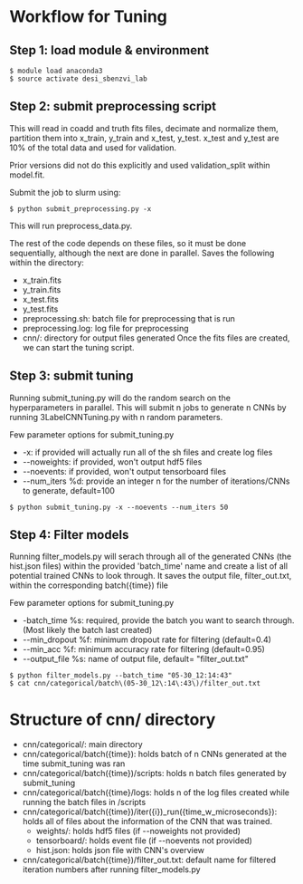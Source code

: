 # Workflow for Tuning

## Step 1: load module & environment
```
$ module load anaconda3
$ source activate desi_sbenzvi_lab
```

## Step 2: submit preprocessing script
This will read in coadd and truth fits files, decimate and normalize
them, partition them into x\_train, y\_train and x\_test, y\_test.
x\_test and y\_test are 10% of the total data and used for validation.

Prior versions did not do this explicitly and used validation\_split
within model.fit.

Submit the job to slurm using:
```
$ python submit_preprocessing.py -x
```
This will run preprocess\_data.py.

The rest of the code depends on these files, so it must be done 
sequentially, although the next are done in parallel.
Saves the following within the directory:
* x\_train.fits
* y\_train.fits
* x\_test.fits
* y\_test.fits
* preprocessing.sh: batch file for preprocessing that is run
* preprocessing.log: log file for preprocessing
* cnn/: directory for output files generated
Once the fits files are created, we can start the tuning script.

## Step 3: submit tuning
Running submit\_tuning.py will do the random search on the hyperparameters
in parallel.
This will submit n jobs to generate n CNNs by running 3LabelCNNTuning.py
with n random parameters.

Few parameter options for submit\_tuning.py
* -x: if provided will actually run all of the sh files and create log files
* --noweights: if provided, won't output hdf5 files
* --noevents: if provided, won't output tensorboard files
* --num\_iters %d: provide an integer n for the number of iterations/CNNs to 
generate, default=100

```
$ python submit_tuning.py -x --noevents --num_iters 50
```

## Step 4: Filter models
Running filter\_models.py will serach through all of the generated CNNs 
(the hist.json files) within the provided 'batch\_time' name and create a
list of all potential trained CNNs to look through. It saves the output
file, filter\_out.txt, within the corresponding batch({time}) file   

Few parameter options for submit\_tuning.py
* -batch\_time %s: required, provide the batch you want to search through. 
(Most likely the batch last created)
* --min\_dropout %f: minimum dropout rate for filtering (default=0.4)
* --min\_acc %f: minimum accuracy rate for filtering (default=0.95)
* --output\_file %s: name of output file, default= "filter\_out.txt"
```
$ python filter_models.py --batch_time "05-30_12:14:43"
$ cat cnn/categorical/batch\(05-30_12\:14\:43\)/filter_out.txt 
```

# Structure of cnn/ directory
* cnn/categorical/: main directory
* cnn/categorical/batch({time}): holds batch of n CNNs generated at the time 
submit\_tuning was ran
* cnn/categorical/batch({time})/scripts: holds n batch files generated by 
submit\_tuning
* cnn/categorical/batch({time}/logs: holds n of the log files created while
running the batch files in /scripts
* cnn/categorical/batch({time})/iter({i})\_run({time\_w\_microseconds}): holds
 all of files about the information of the CNN that was trained.
	* weights/: holds hdf5 files (if --noweights not provided)
	* tensorboard/: holds event file (if --noevents not provided)
	* hist.json: holds json file with CNN's overview
* cnn/categorical/batch({time})/filter\_out.txt: default name for filtered iteration numbers after running filter\_models.py


